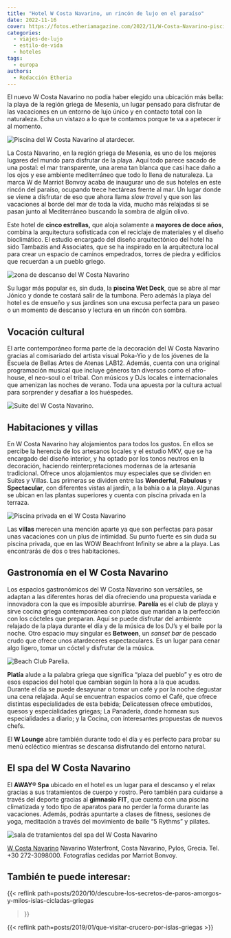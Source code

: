 ```yaml
---
title: "Hotel W Costa Navarino, un rincón de lujo en el paraíso"
date: 2022-11-16
cover: https://fotos.etheriamagazine.com/2022/11/W-Costa-Navarino-piscina-atardecer.jpg
categories: 
  - viajes-de-lujo
  - estilo-de-vida
  - hoteles
tags: 
  - europa
authors: 
  - Redacción Etheria
---
```


El nuevo W Costa Navarino no podía haber elegido una ubicación más bella: la playa de la 
región griega de Mesenia, un lugar pensado para disfrutar de las vacaciones en un 
entorno de lujo único y en contacto total con la naturaleza. Echa un vistazo a lo que te 
contamos porque te va a apetecer ir al momento. 

![Piscina del W Costa Navarino al atardecer.](https://fotos.etheriamagazine.com/2022/11/W-Costa-Navarino-piscina-atardecer.jpg "Piscina del W Costa Navarino al atardecer.")

La Costa Navarino, en la región griega de Mesenia, es uno de los mejores lugares del 
mundo para disfrutar de la playa. Aquí todo parece sacado de una postal: el mar 
transparente, una arena tan blanca que casi hace daño a los ojos y ese ambiente 
mediterráneo que todo lo llena de naturaleza. La marca W de Marriot Bonvoy acaba de 
inaugurar uno de sus hoteles en este rincón del paraíso, ocupando trece hectáreas frente 
al mar. Un lugar donde se viene a disfrutar de eso que ahora llama _slow travel_ y que 
son las vacaciones al borde del mar de toda la vida, mucho más relajadas si se pasan 
junto al Mediterráneo buscando la sombra de algún olivo. 

Este hotel de **cinco estrellas,** que aloja solamente a **mayores de doce años**, 
combina la arquitectura sofisticada con el reciclaje de materiales y el diseño 
bioclimático. El estudio encargado del diseño arquitectónico del hotel ha sido Tambazis 
and Associates, que se ha inspirado en la arquitectura local para crear un espacio de 
caminos empedrados, torres de piedra y edificios que recuerdan a un pueblo griego. 

![zona de descanso del W Costa Navarino](https://fotos.etheriamagazine.com/2022/11/W-Costa-Navarino-W-Monumento.jpg "Rincón del W Costa Navarino.")

Su lugar más popular es, sin duda, la **piscina Wet Deck**, que se abre al mar Jónico y 
donde te costará salir de la tumbona. Pero además la playa del hotel es de ensueño y sus 
jardines son una excusa perfecta para un paseo o un momento de descanso y lectura en un 
rincón con sombra. 

## Vocación cultural

El arte contemporáneo forma parte de la decoración del W Costa Navarino gracias al 
comisariado del artista visual Poka-Yio y de los jóvenes de la Escuela de Bellas Artes 
de Atenas LAB12. Además, cuenta con una original programación musical que incluye 
géneros tan diversos como el afro-house, el neo-soul o el tribal. Con músicos y DJs 
locales e internacionales que amenizan las noches de verano. Toda una apuesta por la 
cultura actual para sorprender y desafiar a los huéspedes. 

![Suite del W Costa Navarino.](https://fotos.etheriamagazine.com/2022/11/W-costa-navarino-suite-beachfront.jpg "Suite del W Costa Navarino.")

## Habitaciones y villas

En W Costa Navarino hay alojamientos para todos los gustos. En ellos se percibe la 
herencia de los artesanos locales y el estudio MKV, que se ha encargado del diseño 
interior, y ha optado por los tonos neutros en la decoración, haciendo 
reinterpretaciones modernas de la artesanía tradicional. Ofrece unos alojamientos muy 
especiales que se dividen en Suites y Villas. Las primeras se dividen entre las 
**Wonderful**, **Fabulous** y **Spectacular**, con diferentes vistas al jardín, a la 
bahía o a la playa. Algunas se ubican en las plantas superiores y cuenta con piscina 
privada en la terraza. 

![Piscina privada en el W Costa Navarino](https://fotos.etheriamagazine.com/2022/11/W-Costa-Navarino-villa-piscina-playa.jpg "Piscina privada de la Villa de dos dormitorios.")

Las **villas** merecen una mención aparte ya que son perfectas para pasar unas 
vacaciones con un plus de intimidad. Su punto fuerte es sin duda su piscina privada, que 
en las WOW Beachfront Infinity se abre a la playa. Las encontrarás de dos o tres 
habitaciones. 

## Gastronomía en el W Costa Navarino

Los espacios gastronómicos del W Costa Navarino son versátiles, se adaptan a las 
diferentes horas del día ofreciendo una propuesta variada e innovadora con la que es 
imposible aburrirse. **Parelía** es el club de playa y sirve cocina griega contemporánea 
con platos que maridan a la perfección con los cócteles que preparan. Aquí se puede 
disfrutar del ambiente relajado de la playa durante el día y de la música de los DJ’s y 
el baile por la noche. Otro espacio muy singular es **Between**, un _sanset bar_ de 
pescado crudo que ofrece unos atardeceres espectaculares. Es un lugar para cenar algo 
ligero, tomar un cóctel y disfrutar de la música. 

![Beach Club Parelia.](https://fotos.etheriamagazine.com/2022/11/W-Costa-Navarino-Parelia-Beach-Club.jpg "Beach Club Parelía.")

**Platía** alude a la palabra griega que significa “plaza del pueblo” y es otro de esos 
espacios del hotel que cambian según la hora a la que acudas. Durante el día se puede 
desayunar o tomar un café y por la noche degustar una cena relajada. Aquí se encuentran 
espacios como el Café, que ofrece distintas especialidades de esta bebida; Delicatessen 
ofrece embutidos, quesos y especialidades griegas; La Panadería, donde hornean sus 
especialidades a diario; y la Cocina, con interesantes propuestas de nuevos chefs. 

El **W Lounge** abre también durante todo el día y es perfecto para probar su menú 
ecléctico mientras se descansa disfrutando del entorno natural. 

## El spa del W Costa Navarino

El **AWAY® Spa** ubicado en el hotel es un lugar para el descanso y el relax gracias a 
sus tratamientos de cuerpo y rostro. Pero también para cuidarse a través del deporte 
gracias al **gimnasio FIT**, que cuenta con una piscina climatizada y todo tipo de 
aparatos para no perder la forma durante las vacaciones. Además, podrás apuntarte a 
clases de fitness, sesiones de yoga, meditación a través del movimiento de baile “5 
Rythms” y pilates. 

![sala de tratamientos del spa del W Costa Navarino](https://fotos.etheriamagazine.com/2022/11/W-costa-navarino-spa.jpg "AWAY® Spa del W Costa Navarino.")

[W Costa 
Navarino](https://www.marriott.com/en-us/hotels/klxwh-w-costa-navarino/overview/) 
Navarino Waterfront, Costa Navarino, Pylos, Grecia. Tel. +30 272-3098000. Fotografías 
cedidas por Marriot Bonvoy. 

## También te puede interesar:

{{< reflink 
path=posts/2020/10/descubre-los-secretos-de-paros-amorgos-y-milos-islas-cicladas-griegas 
>}} 

{{< reflink path=posts/2019/01/que-visitar-crucero-por-islas-griegas >}}
